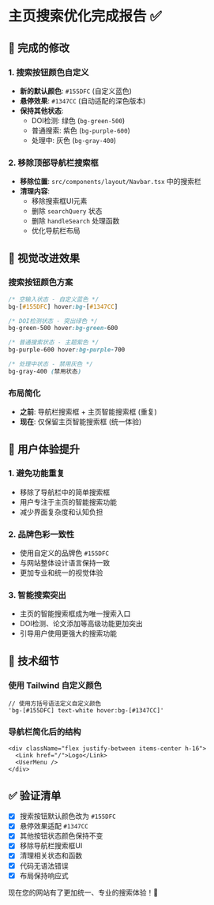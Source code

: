 # 主页搜索优化完成报告 ✅

## 🎯 完成的修改

### 1. 搜索按钮颜色自定义
- **新的默认颜色**: `#155DFC` (自定义蓝色)
- **悬停效果**: `#1347CC` (自动适配的深色版本)
- **保持其他状态**:
  - DOI检测: 绿色 (`bg-green-500`)
  - 普通搜索: 紫色 (`bg-purple-600`) 
  - 处理中: 灰色 (`bg-gray-400`)

### 2. 移除顶部导航栏搜索框
- **移除位置**: `src/components/layout/Navbar.tsx` 中的搜索栏
- **清理内容**:
  - 移除搜索框UI元素
  - 删除 `searchQuery` 状态
  - 删除 `handleSearch` 处理函数
  - 优化导航栏布局

## 🎨 视觉改进效果

### 搜索按钮颜色方案
```css
/* 空输入状态 - 自定义蓝色 */
bg-[#155DFC] hover:bg-[#1347CC]

/* DOI检测状态 - 突出绿色 */
bg-green-500 hover:bg-green-600

/* 普通搜索状态 - 主题紫色 */
bg-purple-600 hover:bg-purple-700

/* 处理中状态 - 禁用灰色 */
bg-gray-400 (禁用状态)
```

### 布局简化
- **之前**: 导航栏搜索框 + 主页智能搜索框 (重复)
- **现在**: 仅保留主页智能搜索框 (统一体验)

## 🚀 用户体验提升

### 1. 避免功能重复
- 移除了导航栏中的简单搜索框
- 用户专注于主页的智能搜索功能
- 减少界面复杂度和认知负担

### 2. 品牌色彩一致性
- 使用自定义的品牌色 `#155DFC`
- 与网站整体设计语言保持一致
- 更加专业和统一的视觉体验

### 3. 智能搜索突出
- 主页的智能搜索框成为唯一搜索入口
- DOI检测、论文添加等高级功能更加突出
- 引导用户使用更强大的搜索功能

## 📱 技术细节

### 使用 Tailwind 自定义颜色
```tsx
// 使用方括号语法定义自定义颜色
'bg-[#155DFC] text-white hover:bg-[#1347CC]'
```

### 导航栏简化后的结构
```tsx
<div className="flex justify-between items-center h-16">
  <Link href="/">Logo</Link>
  <UserMenu />
</div>
```

## ✅ 验证清单
- [x] 搜索按钮默认颜色改为 `#155DFC`
- [x] 悬停效果适配 `#1347CC`
- [x] 其他按钮状态颜色保持不变
- [x] 移除导航栏搜索框UI
- [x] 清理相关状态和函数
- [x] 代码无语法错误
- [x] 布局保持响应式

现在您的网站有了更加统一、专业的搜索体验！🎉